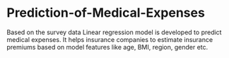 # Prediction-of-Medical-Expenses
Based on the survey data Linear regression model is developed to predict medical expenses. 
It helps insurance companies to estimate insurance premiums based on model features like age, BMI, region, gender etc.
